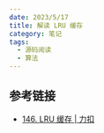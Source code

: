 ```yaml
---
date: 2023/5/17
title: 解读 LRU 缓存
category: 笔记
tags:
  - 源码阅读
  - 算法
---
```


## 参考链接

- [146. LRU 缓存 | 力扣](https://leetcode.cn/problems/lru-cache/)
